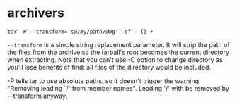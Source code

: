 archivers
=========


    tar -P --transform='s@/my/path/@@g' -cf - {} +

`--transform` is a simple string replacement parameter. It will strip the path of the files from the archive so the tarball's root becomes the current directory when extracting. Note that you can't use -C option to change directory as you'll lose benefits of find: all files of the directory would be included.

-P tells tar to use absolute paths, so it doesn't trigger the warning "Removing leading `/' from member names". Leading '/' with be removed by --transform anyway.